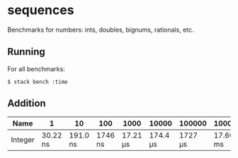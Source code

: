 # sequences

Benchmarks for numbers: ints, doubles, bignums, rationals, etc.

## Running

For all benchmarks:

    $ stack bench :time

<!-- RESULTS -->

## Addition

|Name|1|10|100|1000|10000|100000|1000000|
|---|---|---|---|---|---|---|---|
|Integer|30.22 ns|191.0 ns|1746 ns|17.21 μs|174.4 μs|1727 μs|17.60 ms|7.547 ns|17.51 ns|80.93 ns|0.599 μs|5.707 μs|57.33 μs|0.575 ms|

